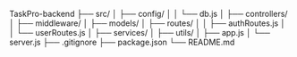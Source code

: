TaskPro-backend
├── src/
│ ├── config/
│ │ └── db.js
│ ├── controllers/
│ ├── middleware/
│ ├── models/
│ ├── routes/
│ │ ├── authRoutes.js
│ │ └── userRoutes.js
│ ├── services/
│ ├── utils/
│ ├── app.js
│ └── server.js
├── .gitignore
├── package.json
└── README.md
